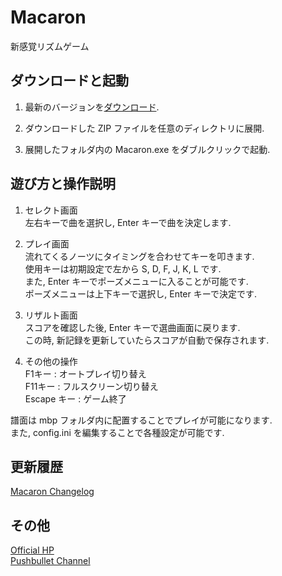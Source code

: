 Macaron
============================
新感覚リズムゲーム

ダウンロードと起動
----------------------------
1. 最新のバージョンを[ダウンロード](https://www.dropbox.com/sh/qjrve1x4tiqfkgf/AACSaLPw_5LpiSB_N9yOYDxYa?dl=0).

2. ダウンロードした ZIP ファイルを任意のディレクトリに展開.

3. 展開したフォルダ内の Macaron.exe をダブルクリックで起動.

遊び方と操作説明
----------------------------
1. セレクト画面  
  左右キーで曲を選択し, Enter キーで曲を決定します.

2. プレイ画面  
  流れてくるノーツにタイミングを合わせてキーを叩きます.  
  使用キーは初期設定で左から S, D, F, J, K, L です.  
  また, Enter キーでポーズメニューに入ることが可能です.  
  ポーズメニューは上下キーで選択し, Enter キーで決定です.

3. リザルト画面  
  スコアを確認した後, Enter キーで選曲画面に戻ります.  
  この時, 新記録を更新していたらスコアが自動で保存されます.

4. その他の操作  
  F1キー : オートプレイ切り替え  
  F11キー : フルスクリーン切り替え  
  Escape キー : ゲーム終了


譜面は mbp フォルダ内に配置することでプレイが可能になります.  
また, config.ini を編集することで各種設定が可能です.

更新履歴
----------------------------
[Macaron Changelog](https://goo.gl/KdJB75)

その他
----------------------------
[Official HP](http://macaron.negset.com)  
[Pushbullet Channel](https://www.pushbullet.com/channel?tag=macaron)
